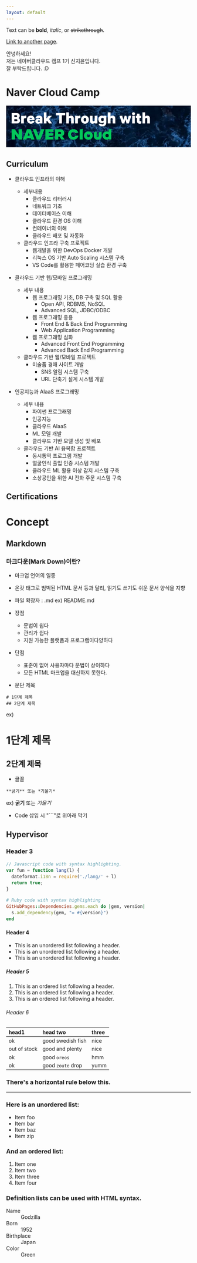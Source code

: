 ```yaml
---
layout: default
---
```


Text can be **bold**, _italic_, or ~~strikethrough~~.

[Link to another page](./another-page.html).

안녕하세요!\
저는 네이버클라우드 캠프 1기 신지윤입니다.\
잘 부탁드립니다. :D

# Naver Cloud Camp

![Screenshot](https://github.com/zyoonshin/zyoonshin.github.io/blob/main/assets/img/ncc-pic2.PNG?raw=true)


## Curriculum

- 클라우드 인프라의 이해
  - 세부내용
    - 클라우드 리터러시
    - 네트워크 기초
    - 데이터베이스 이해
    - 클라우드 환경 OS 이해
    - 컨테이너의 이해
    - 클라우드 배포 및 자동화
  - 클라우드 인프라 구축 프로젝트
    - 웹개발을 위한 DevOps Docker 개발
    - 리눅스 OS 기반 Auto Scaling 시스템 구축
    - VS Code를 활용한 페어코딩 실습 환경 구축

- 클라우드 기반 웹/모바일 프로그래밍
  - 세부 내용
    - 웹 프로그래밍 기초, DB 구축 및 SQL 활용
      - Open API, RDBMS, NoSQL
      - Advanced SQL, JDBC/ODBC
    - 웹 프로그래밍 응용
      - Front End & Back End Programming
      - Web Application Programming
    - 웹 프로그래밍 심화
      - Advanced Front End Programming
      - Advanced Back End Programming
  - 클라우드 기반 웹/모바일 프로젝트
    - 미술품 경매 사이트 개발
      - SNS 알림 시스템 구축
      - URL 단축기 설계 시스템 개발

- 인공지능과 AIaaS 프로그래밍
  - 세부 내용
    - 파이썬 프로그래밍
    - 인공지능
    - 클라우드 AIaaS
    - ML 모델 개발
    - 클라우드 기반 모델 생성 및 배포
  - 클라우드 기반 AI 융복합 프로젝트
    - 동시통역 프로그램 개발
    - 얼굴인식 출입 인증 시스템 개발
    - 클라우드 ML 활용 이상 감지 시스템 구축
    - 소상공인을 위한 AI 전화 주문 시스템 구축

## Certifications



# Concept

## Markdown

### 마크다운(Mark Down)이란?
- 마크업 언어의 일종
- 온갖 태그로 범벅된 HTML 문서 등과 달리, 읽기도 쓰기도 쉬운 문서 양식을 지향
- 파일 확장자 : .md
ex) README.md

- 장점
  - 문법이 쉽다
  - 관리가 쉽다
  - 지원 가능한 플랫폼과 프로그램이다양하다

- 단점
  - 표준이 없어 사용자마다 문법이 상이하다
  - 모든 HTML 마크업을 대신하지 못한다.

- 문단 제목
```
# 1단계 제목
## 2단계 제목
```
ex)
# 1단계 제목
## 2단계 제목

- 글꼴
```
**굵기** 또는 *기울기*
```
ex)
**굵기** 또는 *기울기*

- Code 삽입 시
"```"로 위아래 막기

## Hypervisor

### Header 3

```js
// Javascript code with syntax highlighting.
var fun = function lang(l) {
  dateformat.i18n = require('./lang/' + l)
  return true;
}
```

```ruby
# Ruby code with syntax highlighting
GitHubPages::Dependencies.gems.each do |gem, version|
  s.add_dependency(gem, "= #{version}")
end
```

#### Header 4

*   This is an unordered list following a header.
*   This is an unordered list following a header.
*   This is an unordered list following a header.

##### Header 5

1.  This is an ordered list following a header.
2.  This is an ordered list following a header.
3.  This is an ordered list following a header.

###### Header 6

| head1        | head two          | three |
|:-------------|:------------------|:------|
| ok           | good swedish fish | nice  |
| out of stock | good and plenty   | nice  |
| ok           | good `oreos`      | hmm   |
| ok           | good `zoute` drop | yumm  |

### There's a horizontal rule below this.

* * *

### Here is an unordered list:

*   Item foo
*   Item bar
*   Item baz
*   Item zip

### And an ordered list:

1.  Item one
1.  Item two
1.  Item three
1.  Item four



### Definition lists can be used with HTML syntax.

<dl>
<dt>Name</dt>
<dd>Godzilla</dd>
<dt>Born</dt>
<dd>1952</dd>
<dt>Birthplace</dt>
<dd>Japan</dd>
<dt>Color</dt>
<dd>Green</dd>
</dl>


